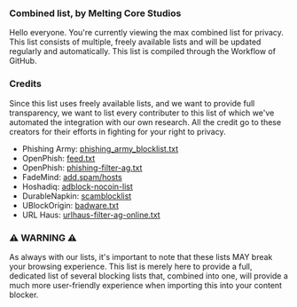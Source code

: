 ### Combined list, by Melting Core Studios
Hello everyone. You're currently viewing the max combined list for privacy. This list consists of multiple, freely available lists and will be updated regularly and automatically. This list is compiled through the Workflow of GitHub.

### Credits
Since this list uses freely available lists, and we want to provide full transparency, we want to list every contributer to this list of which we've automated the integration with our own research. All the credit go to these creators for their efforts in fighting for your right to privacy.

- Phishing Army: [phishing_army_blocklist.txt](https://phishing.army/download/phishing_army_blocklist.txt)
- OpenPhish: [feed.txt](https://openphish.com/feed.txt)
- OpenPhish: [phishing-filter-ag.txt](https://malware-filter.gitlab.io/malware-filter/phishing-filter-ag.txt)
- FadeMind: [add.spam/hosts](https://raw.githubusercontent.com/FadeMind/hosts.extras/master/add.Spam/hosts)
- Hoshadiq: [adblock-nocoin-list](https://raw.githubusercontent.com/hoshsadiq/adblock-nocoin-list/master/hosts.txt)
- DurableNapkin: [scamblocklist](https://raw.githubusercontent.com/durablenapkin/scamblocklist/master/adguard.txt)
- UBlockOrigin: [badware.txt](https://raw.githubusercontent.com/uBlockOrigin/uAssets/master/filters/badware.txt)
- URL Haus: [urlhaus-filter-ag-online.txt](https://urlhaus-filter.pages.dev/urlhaus-filter-ag-online.txt)
### ⚠️ WARNING ⚠️
As always with our lists, it's important to note that these lists MAY break your browsing experience. This list is merely here to provide a full, dedicated list of several blocking lists that, combined into one, will provide a much more user-friendly experience when importing this into your content blocker. 